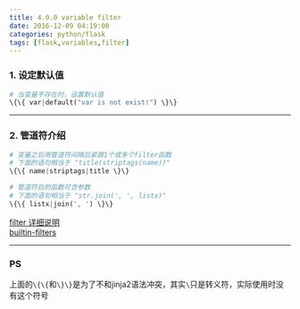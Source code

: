 ```yaml
---
title: 4.0.0 variable filter
date: 2016-12-09 04:19:00
categories: python/flask
tags: [flask,variables,filter]
---
```


### 1. 设定默认值
``` python
# 当变量不存在时，设置默认值
\{\{ var|default("var is not exist!") \}\}
```

---

### 2. 管道符介绍
``` python
# 变量之后用管道符间隔后紧跟1个或多个filter函数
# 下面的语句相当于 "title(striptags(name))"
\{\{ name|striptags|title \}\}

# 管道符后的函数可含参数
# 下面的语句相当于 "str.join(', ', listx)"
\{\{ listx|join(', ') \}\}
```
[filter 详细说明](http://jinja.pocoo.org/docs/dev/templates/#filters)  
[builtin-filters](http://jinja.pocoo.org/docs/dev/templates/#builtin-filters)

---

### PS
上面的`\{\{`和`\}\}`是为了不和jinja2语法冲突，其实`\`只是转义符，实际使用时没有这个符号
